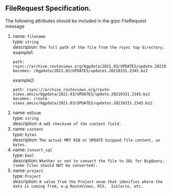 ## FileRequest Specification.
The following attributes should be included in the grpc FileRequest message

 1. name: `filename`  
    type: `string`  
    description: `The full path of the file from the rsync top directory.`  
    example1:   
     ```
     path: rsync://archive.routeviews.org/bgpdata/2021.03/UPDATES/update.20210331.2345.bz2  
     becomes: /bgpdata/2021.03/UPDATES/updates.20210331.2345.bz2
     ```  
    example2:  
     ```
     path: rsync://archive.routeviews.org/route-views.amsix/bgpdata/2021.03/UPDATES/update.20210331.2345.bz2  
     becomes: /route-views.amsix/bgpdata/2021.03/UPDATES/updates.20210331.2345.bz2
     ```
 2. name: `md5sum`  
    type: `string`  
    description: `A md5 checksum of the content field.`  
 3. name: `content`  
    type: `bytes`  
    description: `The actual MRT RIB or UPDATE bzipped file content, as bytes.`  
 4. name: `convert_sql`    
    type: `bool`  
    description: `Whether or not to convert the file to SQL for BigQuery. (some files should NOT be converted).`
 5. name: `project`  
    type: `Project`  
    description: `A value from the Project enum that idenifies where the data is coming from, e.g RouteViews, RIS, 
    Isolario, etc.`  

